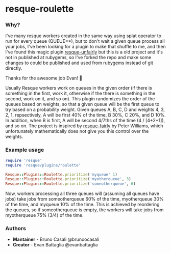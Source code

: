 resque-roulette
===============

### Why?

I've many resque workers created in the same way using splat operator to run for every queue (QUEUE=*), but to don't wait a given queue process all your jobs, 
I've been looking for a plugin to make that shuffle to me, and then I've found this magic plugin [resque-unfairly](https://github.com/seomoz/resque-unfairly) 
but this is a old project and it's not in published at rubygems, so I've forked the repo and make some changes to could be published and used from rubygems instead of git directly.

Thanks for the awesome job Evan! :beers: 

Usually Resque workers work on queues in the given order (if there is something in the first, work it, otherwise if the there is something in the second, work on it, and
so on). This plugin randomizes the order of the queues based on weights, so that a given queue will be the first queue to try based on a probability weight. Given queues A, B, C, D and
weights 4, 3, 2, 1, repsectively, A will be first 40% of the time, B 30%, C 20%, and D 10%. In addition, when B is first, A will be second 4/7ths of the time (4 / [4+2+1]), and so on. The
project is inspired by [resque-fairly](https://github.com/pezra/resque-fairly) by Peter Williams, which unfortunately mathematically does not give you this control over the weights.

### Example usage

``` ruby
require 'resque'
require 'resque/plugins/roulette'

Resque::Plugins::Roulette.prioritize('myqueue' 1)
Resque::Plugins::Roulette.prioritize('myotherqueue', 3)
Resque::Plugins::Roulette.prioritize('someotherqueue', 6)
```

Now, workers processing all three queues will (assuming all queues have jobs) take jobs from someotherqueue 60% of the time, myotherqueue 30% of the time, and myqueue 10% of the time. This is achieved
by reordering the queues, so if someotherqueue is empty, the workers will take jobs from myotherqueue 75% (3/4) of the time.


### Authors

- **Mantainer** - Bruno Casali @brunoocasali
- **Creator**   - Evan Battaglia @evanbattaglia
